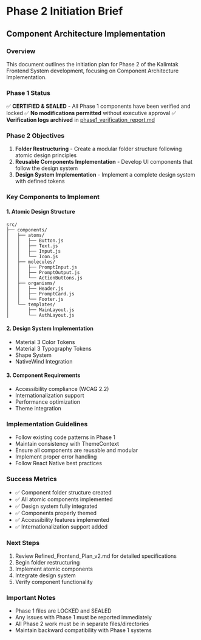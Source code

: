 # Phase 2 Initiation Brief
## Component Architecture Implementation

### Overview
This document outlines the initiation plan for Phase 2 of the Kalimtak Frontend System development, focusing on Component Architecture Implementation.

### Phase 1 Status
✅ **CERTIFIED & SEALED** - All Phase 1 components have been verified and locked
✅ **No modifications permitted** without executive approval
✅ **Verification logs archived** in [phase1_verification_report.md](file:///d:/kalmtk/docs/phase1_verification_report.md)

### Phase 2 Objectives
1. **Folder Restructuring** - Create a modular folder structure following atomic design principles
2. **Reusable Components Implementation** - Develop UI components that follow the design system
3. **Design System Implementation** - Implement a complete design system with defined tokens

### Key Components to Implement

#### 1. Atomic Design Structure
```
src/
├── components/
│   ├── atoms/
│   │   ├── Button.js
│   │   ├── Text.js
│   │   ├── Input.js
│   │   └── Icon.js
│   ├── molecules/
│   │   ├── PromptInput.js
│   │   ├── PromptOutput.js
│   │   └── ActionButtons.js
│   ├── organisms/
│   │   ├── Header.js
│   │   ├── PromptCard.js
│   │   └── Footer.js
│   └── templates/
│       ├── MainLayout.js
│       └── AuthLayout.js
```

#### 2. Design System Implementation
- Material 3 Color Tokens
- Material 3 Typography Tokens
- Shape System
- NativeWind Integration

#### 3. Component Requirements
- Accessibility compliance (WCAG 2.2)
- Internationalization support
- Performance optimization
- Theme integration

### Implementation Guidelines
- Follow existing code patterns in Phase 1
- Maintain consistency with ThemeContext
- Ensure all components are reusable and modular
- Implement proper error handling
- Follow React Native best practices

### Success Metrics
- ✅ Component folder structure created
- ✅ All atomic components implemented
- ✅ Design system fully integrated
- ✅ Components properly themed
- ✅ Accessibility features implemented
- ✅ Internationalization support added

### Next Steps
1. Review Refined_Frontend_Plan_v2.md for detailed specifications
2. Begin folder restructuring
3. Implement atomic components
4. Integrate design system
5. Verify component functionality

### Important Notes
- Phase 1 files are LOCKED and SEALED
- Any issues with Phase 1 must be reported immediately
- All Phase 2 work must be in separate files/directories
- Maintain backward compatibility with Phase 1 systems